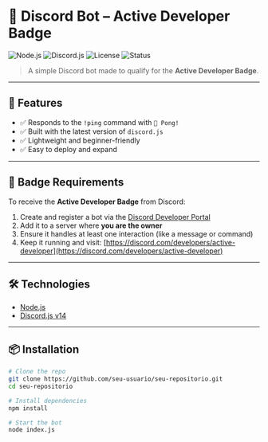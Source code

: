 # 🧠 Discord Bot – Active Developer Badge

![Node.js](https://img.shields.io/badge/Node.js-20.x-green?logo=node.js)
![Discord.js](https://img.shields.io/badge/discord.js-v14-blue?logo=discord)
![License](https://img.shields.io/badge/license-MIT-yellow)
![Status](https://img.shields.io/badge/status-Working-brightgreen)

> A simple Discord bot made to qualify for the **Active Developer Badge**.

---

## 🚀 Features

- ✅ Responds to the `!ping` command with `🏓 Pong!`
- ✅ Built with the latest version of `discord.js`
- ✅ Lightweight and beginner-friendly
- ✅ Easy to deploy and expand

---

## 🏅 Badge Requirements

To receive the **Active Developer Badge** from Discord:

1. Create and register a bot via the [Discord Developer Portal](https://discord.com/developers/applications)
2. Add it to a server where **you are the owner**
3. Ensure it handles at least one interaction (like a message or command)
4. Keep it running and visit: [https://discord.com/developers/active-developer](https://discord.com/developers/active-developer)

---

## 🛠️ Technologies

- [Node.js](https://nodejs.org/)
- [Discord.js v14](https://discord.js.org/)

---

## 📦 Installation

```bash
# Clone the repo
git clone https://github.com/seu-usuario/seu-repositorio.git
cd seu-repositorio

# Install dependencies
npm install

# Start the bot
node index.js
